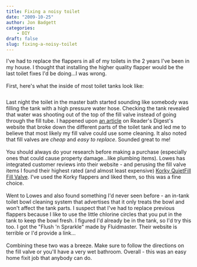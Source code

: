 ```yaml
---
title: Fixing a noisy toilet
date: "2009-10-25"
author: Jon Badgett
categories:
    - DIY
draft: false
slug: fixing-a-noisy-toilet
---
```


I've had to replace the flappers in all of my toilets in the 2 years I've been
in my house. I thought that installing the higher quality flapper would be the
last toilet fixes I'd be doing...I was wrong.<br /><br />First, here's what the
inside of most toilet tanks look
like:<br /><a onblur="try {parent.deselectBloggerImageGracefully();} catch(e) {}" href="http://3.bp.blogspot.com/_D1O7K_QiCIk/SuSUw9utgCI/AAAAAAAAA-E/gDVplkPOFFs/s1600-h/toiletTankDiagram.jpg"><img style="margin: 0px auto 10px; display: block; text-align: center; cursor: pointer;" src="http://3.bp.blogspot.com/_D1O7K_QiCIk/SuSUw9utgCI/AAAAAAAAA-E/gDVplkPOFFs/s320/toiletTankDiagram.jpg" alt="" id="BLOGGER_PHOTO_ID_5396601822421811234" border="0" /></a><br />Last
night the toilet in the master bath started sounding like somebody was filling
the tank with a high pressure water hose. Checking the tank revealed that water
was shooting out of the top of the fill valve instead of going through the fill
tube. I happened upon
<a href="http://www.rd.com/content/openContent.do;jsessionid=2A9D1EF905EE2381983A667045A7B2E9.app5_rd1?friendlyPath=/17646/article17646.html&amp;contentId=17646">an
article</a> on Reader's Digest's website that broke down the different parts of
the toilet tank and led me to believe that most likely my fill valve could use
some cleaning. It also noted that fill valves are
<span style="font-style: italic;">cheap</span> and
<span style="font-style: italic;">easy to replace</span>. Sounded great to
me!<br /><br />You should always do your research before making a purchase
(especially ones that could cause property damage...like plumbing items). Lowes
has integrated customer reviews into their website - and perusing the fill valve
items I found their highest rated (and almost least expensive)
<a href="http://korky.com/FillValve528.html">Korky QuietFill Fill Valve</a>.
I've used the Korky flappers and liked them, so this was a fine
choice.<br /><br />Went to Lowes and also found something I'd never seen
before - an in-tank toilet bowl cleaning system that advertises that it only
treats the bowl and won't affect the tank parts. I suspect that I've had to
replace previous flappers because I like to use the little chlorine circles that
you put in the tank to keep the bowl fresh. I figured I'd already be in the
tank, so I'd try this too. I got the "Flush 'n Sprarkle" made by Fluidmaster.
Their website is terrible or I'd provide a link...<br /><br />Combining these
two was a breeze. Make sure to follow the directions on the fill valve or you'll
have a very wet bathroom. Overall - this was an easy home fixit job that anybody
can do.

